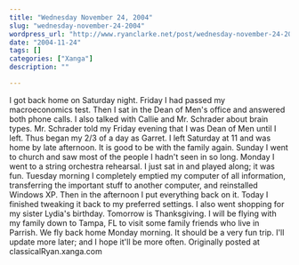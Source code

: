 ```yaml
---
title: "Wednesday November 24, 2004"
slug: "wednesday-november-24-2004"
wordpress_url: "http://www.ryanclarke.net/post/wednesday-november-24-2004/"
date: "2004-11-24"
tags: []
categories: ["Xanga"]
description: ""

---
```


I got back home on Saturday night.
 Friday I had passed my macroeconomics test. Then I sat in the Dean of Men's office and answered both phone calls. I also talked with Callie and Mr. Schrader about brain types. Mr. Schrader told my Friday evening that I was Dean of Men until I left. Thus began my 2/3 of a day as Garret.
 I left Saturday at 11 and was home by late afternoon. It is good to be with the family again. Sunday I went to church and saw most of the people I hadn't seen in so long. Monday I went to a string orchestra rehearsal. I just sat in and played along; it was fun. Tuesday morning I completely emptied my computer of all information, transferring the important stuff to another computer, and reinstalled Windows XP. Then in the afternoon I put everything back on it. Today I finished tweaking it back to my preferred settings. I also went shopping for my sister Lydia's birthday.
 Tomorrow is Thanksgiving. I will be flying with my family down to Tampa, FL to visit some family friends who live in Parrish. We fly back home Monday morning. It should be a very fun trip.
 I'll update more later; and I hope it'll be more often.
Originally posted at classicalRyan.xanga.com
